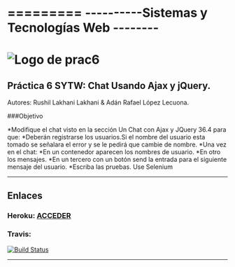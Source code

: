 =========
----------Sistemas y Tecnologías Web --------
=========
![Logo de prac6](http://www.comunicacionvisible.com/wp-content/uploads/2014/01/app.jpg "Logo de prac6")
=========
Práctica 6 SYTW: Chat Usando Ajax y jQuery.
---------
Autores: Rushil Lakhani Lakhani & Adán Rafael López Lecuona.

###Objetivo

*Modifique el chat visto en la sección Un Chat con Ajax y JQuery 36.4 para que:
*Deberán registrarse los usuarios.Si el nombre del usuario esta tomado se señalara el error y se le pedirá que cambie de nombre.
*Una vez en el chat:
*En un contenedor aparecen los nombres de usuario.
*En otro los mensajes.
*En un tercero con un botón send la entrada para el siguiente mensaje del usuario.
*Escriba las pruebas. Use Selenium 

-------------------------------------
## Enlaces


### Heroku: [ACCEDER](https://chat-p7.herokuapp.com/)

### Travis: 
[![Build Status](https://travis-ci.org/XandoBit/practica6.svg?branch=master)](https://travis-ci.org/XandoBit/practica6)

-------------------------------------
